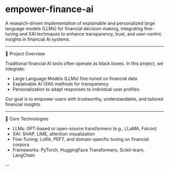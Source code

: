 # empower-finance-ai
A research-driven implementation of explainable and personalized large language models (LLMs) for financial decision-making, integrating fine-tuning and XAI techniques to enhance transparency, trust, and user-centric insights in financial AI systems.

---

 📌 Project Overview

Traditional financial AI tools often operate as black boxes. In this project, we integrate:

- Large Language Models (LLMs) fine-tuned on financial data
- Explainable AI (XAI) methods for transparency
- Personalization to adapt responses to individual user profiles

Our goal is to empower users with trustworthy, understandable, and tailored financial insights.

---

 🧠 Core Technologies

- LLMs: GPT-based or open-source transformers (e.g., LLaMA, Falcon)
- XAI: SHAP, LIME, attention visualization
- Fine-Tuning: LoRA, PEFT, and domain-specific tuning on financial corpora
- Frameworks: PyTorch, HuggingFace Transformers, Scikit-learn, LangChain

--
